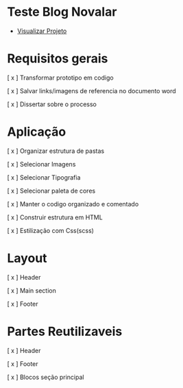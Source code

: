 # Teste Blog Novalar
- <a href=https://zdeep10.github.io/TestBlogNovalar/>Visualizar Projeto</a>

# Requisitos gerais

[ x ] Transformar prototipo em codigo 

[ x ] Salvar links/imagens de referencia no documento word

[ x ] Dissertar sobre o processo 

# Aplicação 

[ x ] Organizar estrutura de pastas

[ x ] Selecionar Imagens

[ x ] Selecionar Tipografia

[ x ] Selecionar paleta de cores

[ x ] Manter o codigo organizado e comentado

[ x ] Construir estrutura em HTML

[ x ] Estilização com Css(scss)

# Layout

[ x ] Header

[ x ] Main section

[ x ] Footer

# Partes Reutilizaveis

[ x ] Header

[ x ] Footer

[ x ] Blocos seção principal


